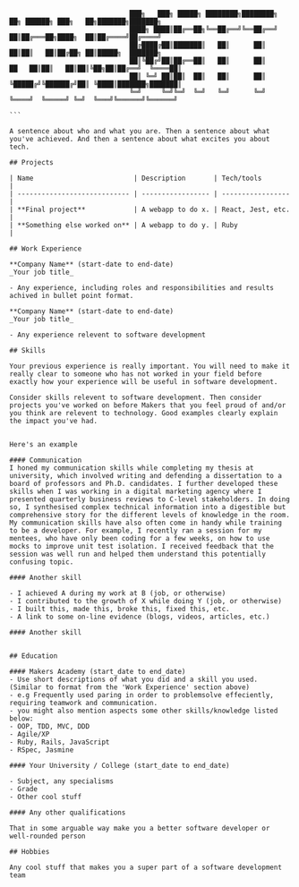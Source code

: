 ``` 
                              ███╗   ███╗ █████╗ ████████╗████████╗         ██╗ ██████╗ ███╗   ██╗███████╗███████╗
                              ████╗ ████║██╔══██╗╚══██╔══╝╚══██╔══╝         ██║██╔═══██╗████╗  ██║██╔════╝██╔════╝
                              ██╔████╔██║███████║   ██║      ██║            ██║██║   ██║██╔██╗ ██║█████╗  ███████╗
                              ██║╚██╔╝██║██╔══██║   ██║      ██║       ██   ██║██║   ██║██║╚██╗██║██╔══╝  ╚════██║
                              ██║ ╚═╝ ██║██║  ██║   ██║      ██║       ╚█████╔╝╚██████╔╝██║ ╚████║███████╗███████║
                              ╚═╝     ╚═╝╚═╝  ╚═╝   ╚═╝      ╚═╝        ╚════╝  ╚═════╝ ╚═╝  ╚═══╝╚══════╝╚══════╝
                                                                                    ```                                  
                                                                                     
A sentence about who and what you are. Then a sentence about what you've achieved. And then a sentence about what excites you about tech.

## Projects

| Name                         | Description       | Tech/tools        |
| ---------------------------- | ----------------- | ----------------- |
| **Final project**            | A webapp to do x. | React, Jest, etc. |
| **Something else worked on** | A webapp to do y. | Ruby              |

## Work Experience

**Company Name** (start-date to end-date)  
_Your job title_

- Any experience, including roles and responsibilities and results achived in bullet point format.

**Company Name** (start-date to end-date)  
_Your job title_

- Any experience relevent to software development

## Skills

Your previous experience is really important. You will need to make it really clear to someone who has not worked in your field before exactly how your experience will be useful in software development.

Consider skills relevent to software development. Then consider projects you've worked on before Makers that you feel proud of and/or you think are relevent to technology. Good examples clearly explain the impact you've had. 


Here's an example

#### Communication
I honed my communication skills while completing my thesis at university, which involved writing and defending a dissertation to a board of professors and Ph.D. candidates. I further developed these skills when I was working in a digital marketing agency where I presented quarterly business reviews to C-level stakeholders. In doing so, I synthesised complex technical information into a digestible but comprehensive story for the different levels of knowledge in the room. My communication skills have also often come in handy while training to be a developer. For example, I recently ran a session for my mentees, who have only been coding for a few weeks, on how to use mocks to improve unit test isolation. I received feedback that the session was well run and helped them understand this potentially confusing topic.

#### Another skill

- I achieved A during my work at B (job, or otherwise)
- I contributed to the growth of X while doing Y (job, or otherwise)
- I built this, made this, broke this, fixed this, etc.
- A link to some on-line evidence (blogs, videos, articles, etc.)

#### Another skill


## Education

#### Makers Academy (start_date to end_date)
- Use short descriptions of what you did and a skill you used. (Similar to format from the 'Work Experience' section above)
- e.g Frequently used paring in order to problemsolve effeciently, requiring teamwork and communication.
- you might also mention aspects some other skills/knowledge listed below: 
- OOP, TDD, MVC, DDD
- Agile/XP
- Ruby, Rails, JavaScript
- RSpec, Jasmine

#### Your University / College (start_date to end_date)

- Subject, any specialisms
- Grade
- Other cool stuff

#### Any other qualifications

That in some arguable way make you a better software developer or well-rounded person

## Hobbies

Any cool stuff that makes you a super part of a software development team
